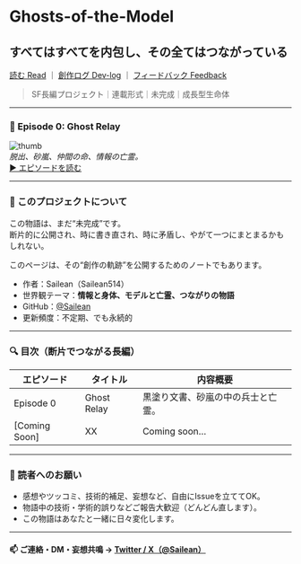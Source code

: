 # Ghosts-of-the-Model  
## すべてはすべてを内包し、その全てはつながっている  


[読む Read](#episodes) ｜ [創作ログ Dev-log](#log) ｜ [フィードバック Feedback](https://github.com/Sailean/Ghosts-of-the-Model/issues)


> SF長編プロジェクト｜連載形式｜未完成｜成長型生命体  

---

### 🔸 Episode 0: Ghost Relay  
![thumb](./visual/episode0_cover.jpg)  
_脱出、砂嵐、仲間の命、情報の亡霊。_  
[▶ エピソードを読む](./episodes/episode0.md)

---

### 🔹 このプロジェクトについて  

この物語は、まだ“未完成”です。  
断片的に公開され、時に書き直され、時に矛盾し、やがて一つにまとまるかもしれない。

このページは、その“創作の軌跡”を公開するためのノートでもあります。

- 作者：Sailean（Sailean514）
- 世界観テーマ：**情報と身体、モデルと亡霊、つながりの物語**  
- GitHub：[@Sailean](https://github.com/Sailean)  
- 更新頻度：不定期、でも永続的

---

### 🔍 目次（断片でつながる長編）

| エピソード | タイトル | 内容概要 |
|---|---|---|
| Episode 0 | Ghost Relay | 黒塗り文書、砂嵐の中の兵士と亡霊。|
| [Coming Soon] | XX | Coming soon… |

---

### 🧠 読者へのお願い

- 感想やツッコミ、技術的補足、妄想など、自由にIssueを立ててOK。
- 物語中の技術・学術的誤りなどご報告大歓迎（どんどん直します）。
- この物語はあなたと一緒に日々変化します。

---

#### 📫 ご連絡・DM・妄想共鳴 → [Twitter / X（@Sailean）](#)


